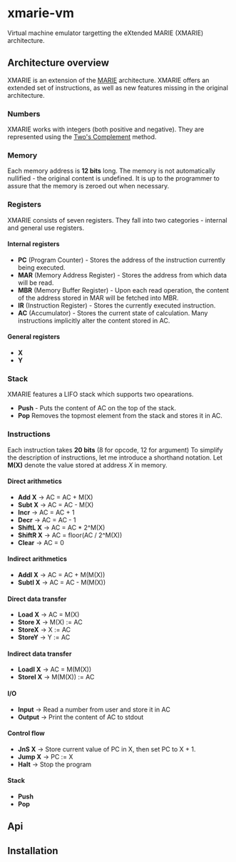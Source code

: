 # xmarie-vm
Virtual machine emulator targetting the eXtended MARIE (XMARIE) architecture.

## Architecture overview
XMARIE is an extension of the [MARIE](http://cf.linnbenton.edu/bcs/cs/parisj/upload/cs271-marie.pdf) architecture.
XMARIE offers an extended set of instructions, as well as new features missing in the original architecture.

### Numbers
XMARIE works with integers (both positive and negative). They are represented using the [Two's Complement](https://en.wikipedia.org/wiki/Two%27s_complement) method.

### Memory
Each memory address is **12 bits** long. The memory is not automatically nullified - the original content is undefined. It is up to the programmer to assure that the memory is zeroed out when necessary.

### Registers
XMARIE consists of seven registers. They fall into two categories - internal and general use registers.

#### Internal registers
- **PC** (Program Counter) - Stores the address of the instruction currently being executed.
- **MAR** (Memory Address Register) - Stores the address from which data will be read.
- **MBR** (Memory Buffer Register) - Upon each read operation, the content of the address stored in MAR will be fetched into MBR.
- **IR** (Instruction Register) - Stores the currently executed instruction.
- **AC** (Accumulator) - Stores the current state of calculation. Many instructions implicitly alter the content stored in AC.

#### General registers
- **X**
- **Y**

### Stack
XMARIE features a LIFO stack which supports two opearations.
- **Push** - Puts the content of AC on the top of the stack.
- **Pop** Removes the topmost element from the stack and stores it in AC.

### Instructions
Each instruction takes **20 bits** (8 for opcode, 12 for argument)
To simplify the description of instructions, let me introduce a shorthand notation.
Let **M(X)** denote the value stored at address *X* in memory. 

#### Direct arithmetics
- **Add X** -> AC = AC + M(X)
- **Subt X** -> AC = AC - M(X)
- **Incr** -> AC = AC + 1
- **Decr** -> AC = AC - 1
- **ShiftL X** -> AC = AC * 2^M(X)
- **ShiftR X** -> AC = floor(AC / 2^M(X))
- **Clear** -> AC = 0

#### Indirect arithmetics
- **AddI X** -> AC = AC + M(M(X))
- **SubtI X** -> AC = AC - M(M(X))

#### Direct data transfer
- **Load X** -> AC = M(X)
- **Store X** -> M(X) := AC
- **StoreX** -> X := AC
- **StoreY** -> Y := AC

#### Indirect data transfer
- **LoadI X** -> AC = M(M(X))
- **StoreI X** -> M(M(X)) := AC

#### I/O
- **Input** -> Read a number from user and store it in AC
- **Output** -> Print the content of AC to stdout

#### Control flow
- **JnS X** -> Store current value of PC in X, then set PC to X + 1.
- **Jump X** -> PC := X
- **Halt** -> Stop the program

#### Stack
- **Push**
- **Pop**

## Api

## Installation
